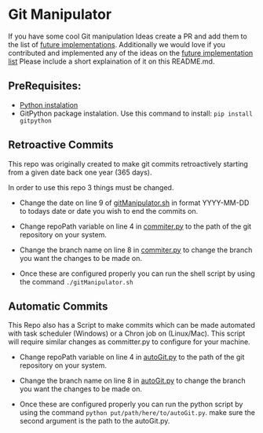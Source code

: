 # Git Manipulator

If you have some cool Git manipulation Ideas create a PR and add them to the list of [future implementations](./todo.md).
Additionally we would love if you contributed and implemented any of the ideas on the [future implementation list](./todo.md) Please include a short explaination of it on this README.md.

## PreRequisites:
 - [Python instalation](https://www.python.org/downloads/)
 - GitPython package instalation. Use this command to install: `pip install gitpython`

## Retroactive Commits
This repo was originally created to make git commits retroactively starting from a given date back one year (365 days).

In order to use this repo 3 things must be changed.

 - Change the date on line 9 of [gitManipulator.sh](./committer.py) in format YYYY-MM-DD to todays date or date you wish to end the commits on.

 - Change repoPath variable on line 4 in [commiter.py](./committer.py) to the path of the git repository on your system.

 - Change the branch name on line 8 in [commiter.py](./committer.py) to change the branch you want the changes to be made on. 

- Once these are configured properly you can run the shell script by using the command `./gitManipulator.sh`

## Automatic Commits
This Repo also has a Script to make commits which can be made automated with task scheduler (Windows) or a Chron job on (Linux/Mac). This script will require similar changes as committer.py to configure for your machine. 

 - Change repoPath variable on line 4 in [autoGit.py](./autoGit.py) to the path of the git repository on your system.

- Change the branch name on line 8 in [autoGit.py](./autoGit.py) to change the branch you want the changes to be made on. 

- Once these are configured properly you can run the python script by using the command `python put/path/here/to/autoGit.py`. make sure the second argument is the path to the autoGit.py.